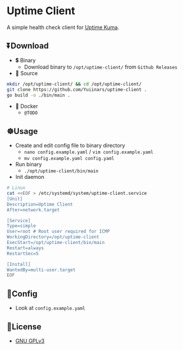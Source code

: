 # Uptime Client
A simple health check client for [Uptime Kuma](https://github.com/louislam/uptime-kuma).

## ⏬Download
- 💲 Binary
  - Download binary to `/opt/uptime-client/` from `Github Releases`
- 🐙 Source
```bash
mkdir /opt/uptime-client/ && cd /opt/uptime-client/
git clone https://github.com/Yuiinars/uptime-client .
go build -o ./bin/main .
```
- 🐳 Docker
  - `@TODO`

## ☸️Usage
- Create and edit config file to binary directory
  - `nano config.example.yaml` / `vim config.example.yaml`
  - `mv config.example.yaml config.yaml`
- Run binary
  - `./opt/uptime-client/bin/main`
- Init daemon
```bash
# Linux
cat <<EOF > /etc/systemd/system/uptime-client.service
[Unit]
Description=Uptime Client
After=network.target

[Service]
Type=simple
User=root # Root user required for ICMP
WorkingDirectory=/opt/uptime-client
ExecStart=/opt/uptime-client/bin/main
Restart=always
RestartSec=5

[Install]
WantedBy=multi-user.target
EOF
```

## 📝Config
- Look at `config.example.yaml`

## 📄License
- [GNU GPLv3](https://choosealicense.com/licenses/gpl-3.0/)